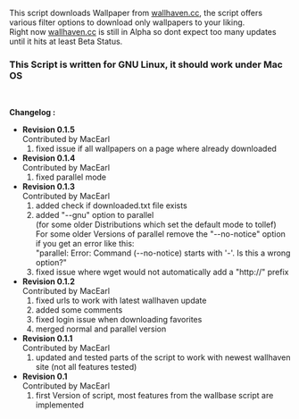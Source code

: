 <p>
	This script downloads Wallpaper from <a href="http://alpha.wallhaven.cc" target="_blank">wallhaven.cc</a>, the script offers various filter options to download only wallpapers to your liking.
	<br/>
	Right now <a href="http://alpha.wallhaven.cc" target="_blank">wallhaven.cc</a> is still in Alpha so dont expect too many updates until it hits at least Beta Status.
	<br />
</p>

<p>
	<h3>This Script is written for GNU Linux, it should work under Mac OS</h3>
	<br />
</p>

<p>
	<strong>Changelog :</strong>
	<ul>
		<li>
			<strong>Revision 0.1.5</strong><br />
			Contributed by MacEarl
			<ol>
				<li>fixed issue if all wallpapers on a page where already downloaded</li>
			</ol>
		</li>
		<li>
			<strong>Revision 0.1.4</strong><br />
			Contributed by MacEarl
			<ol>
				<li>fixed parallel mode</li>
			</ol>
		</li>
		<li>
			<strong>Revision 0.1.3</strong><br />
			Contributed by MacEarl
			<ol>
				<li>added check if downloaded.txt file exists</li>
				<li>added "--gnu" option to parallel<br />
				(for some older Distributions which set the default mode to tollef) <br />
				For some older Versions of parallel remove the "--no-notice" option if you get an error like this: <br />
				"parallel: Error: Command (--no-notice) starts with '-'. Is this a wrong option?"</li>
				<li>fixed issue where wget would not automatically add a "http://" prefix</li>
			</ol>
		</li>
		<li>
			<strong>Revision 0.1.2</strong><br />
			Contributed by MacEarl
			<ol>
				<li>fixed urls to work with latest wallhaven update</li>
				<li>added some comments</li>
				<li>fixed login issue when downloading favorites</li>
				<li>merged normal and parallel version</li>
			</ol>
		</li>
		<li>
			<strong>Revision 0.1.1</strong><br />
			Contributed by MacEarl
			<ol>
				<li>updated and tested parts of the script to work with newest wallhaven site (not all features tested)</li>
			</ol>
		</li>
		<li>
			<strong>Revision 0.1</strong><br />
			Contributed by MacEarl
			<ol>
				<li>first Version of script, most features from the wallbase script are implemented</li>
			</ol>
		</li>
	</ul>
</p>